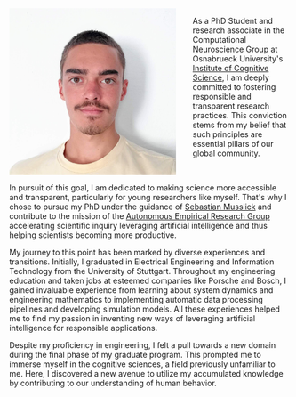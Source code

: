 <div style="display: flex;">
  <img src="https://github.com/whyhardt/whyhardt.github.io/blob/main/resources/profilepicture.jpg?raw=true" alt="Your Image" width="300">
  
  <p style="margin-left: 30px;">As a PhD Student and research associate in the Computational Neuroscience Group at Osnabrueck University's <a href="https://www.ikw.uni-osnabrueck.de/en/home.html">Institute of Cognitive Science</a>, I am deeply committed to fostering responsible and transparent research practices. This conviction stems from my belief that such principles are essential pillars of our global community.</p>
</div>

In pursuit of this goal, I am dedicated to making science more accessible and transparent, particularly for young researchers like myself. That's why I chose to pursue my PhD under the guidance of [Sebastian Musslick](https://smusslick.com/) and contribute to the mission of the [Autonomous Empirical Research Group](https://musslick.github.io/AER_website/Research.html) accelerating scientific inquiry leveraging artificial intelligence and thus helping scientists becoming more productive.

My journey to this point has been marked by diverse experiences and transitions. Initially, I graduated in Electrical Engineering and Information Technology from the University of Stuttgart. Throughout my engineering education and taken jobs at esteemed companies like Porsche and Bosch, I gained invaluable experience from learning about system dynamics and engineering mathematics to implementing automatic data processing pipelines and developing simulation models. All these experiences helped me to find my passion in inventing new ways of leveraging artificial intelligence for responsible applications.

Despite my proficiency in engineering, I felt a pull towards a new domain during the final phase of my graduate program. This prompted me to immerse myself in the cognitive sciences, a field previously unfamiliar to me. Here, I discovered a new avenue to utilize my accumulated knowledge by contributing to our understanding of human behavior.